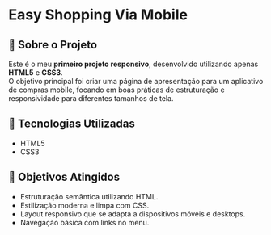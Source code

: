 # Easy Shopping Via Mobile



## 📱 Sobre o Projeto

Este é o meu **primeiro projeto responsivo**, desenvolvido utilizando apenas **HTML5** e **CSS3**.  
O objetivo principal foi criar uma página de apresentação para um aplicativo de compras mobile, focando em boas práticas de estruturação e responsividade para diferentes tamanhos de tela.

## 🚀 Tecnologias Utilizadas

- HTML5
- CSS3

## 🎯 Objetivos Atingidos

- Estruturação semântica utilizando HTML.
- Estilização moderna e limpa com CSS.
- Layout responsivo que se adapta a dispositivos móveis e desktops.
- Navegação básica com links no menu.



